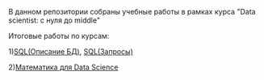 В данном репозитории собраны учебные работы в рамках курса "Data scientist: с нуля до middle"

Итоговые работы по курсам:

1)[SQL(Описание БД)](https://github.com/Fight0/homeworks/blob/3f063ac68cf814289e0c04adc4792ce1956a1c53/SQL/%D0%98%D1%82%D0%BE%D0%B3%D0%BE%D0%B2%D0%B0%D1%8F%20%D1%80%D0%B0%D0%B1%D0%BE%D1%82%D0%B0%20SQL.pdf),
  [SQL(Запросы)](https://github.com/Fight0/homeworks/blob/3f063ac68cf814289e0c04adc4792ce1956a1c53/SQL/final_work.sql)
  
2)[Математика для Data Science](https://github.com/Fight0/homeworks/blob/3f063ac68cf814289e0c04adc4792ce1956a1c53/math/final.ipynb)
